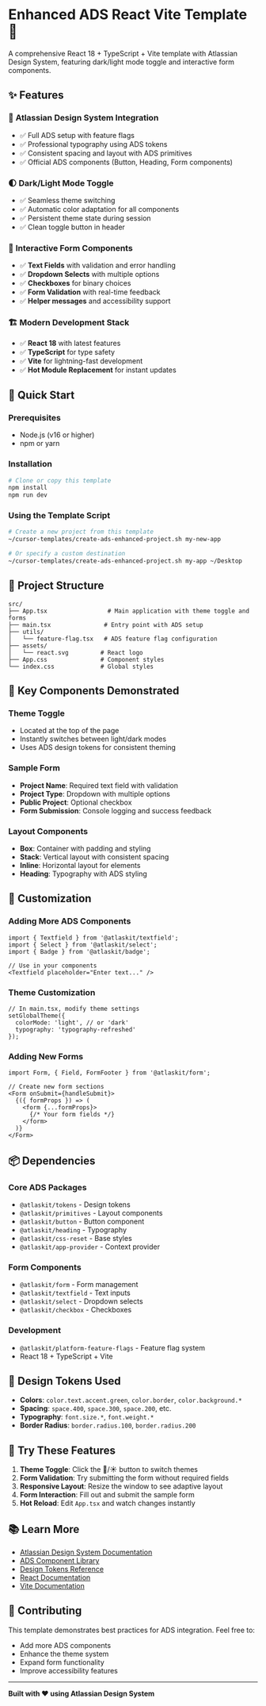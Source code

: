 # Enhanced ADS React Vite Template 🚀

A comprehensive React 18 + TypeScript + Vite template with Atlassian Design System, featuring dark/light mode toggle and interactive form components.

## ✨ Features

### 🎨 **Atlassian Design System Integration**
- ✅ Full ADS setup with feature flags
- ✅ Professional typography using ADS tokens
- ✅ Consistent spacing and layout with ADS primitives
- ✅ Official ADS components (Button, Heading, Form components)

### 🌓 **Dark/Light Mode Toggle**
- ✅ Seamless theme switching
- ✅ Automatic color adaptation for all components
- ✅ Persistent theme state during session
- ✅ Clean toggle button in header

### 📝 **Interactive Form Components**
- ✅ **Text Fields** with validation and error handling
- ✅ **Dropdown Selects** with multiple options
- ✅ **Checkboxes** for binary choices
- ✅ **Form Validation** with real-time feedback
- ✅ **Helper messages** and accessibility support

### 🏗️ **Modern Development Stack**
- ✅ **React 18** with latest features
- ✅ **TypeScript** for type safety
- ✅ **Vite** for lightning-fast development
- ✅ **Hot Module Replacement** for instant updates

## 🚀 Quick Start

### Prerequisites
- Node.js (v16 or higher)
- npm or yarn

### Installation
```bash
# Clone or copy this template
npm install
npm run dev
```

### Using the Template Script
```bash
# Create a new project from this template
~/cursor-templates/create-ads-enhanced-project.sh my-new-app

# Or specify a custom destination
~/cursor-templates/create-ads-enhanced-project.sh my-app ~/Desktop
```

## 📁 Project Structure

```
src/
├── App.tsx                 # Main application with theme toggle and forms
├── main.tsx               # Entry point with ADS setup
├── utils/
│   └── feature-flag.tsx   # ADS feature flag configuration
├── assets/
│   └── react.svg         # React logo
├── App.css               # Component styles
└── index.css             # Global styles
```

## 🎯 Key Components Demonstrated

### Theme Toggle
- Located at the top of the page
- Instantly switches between light/dark modes
- Uses ADS design tokens for consistent theming

### Sample Form
- **Project Name**: Required text field with validation
- **Project Type**: Dropdown with multiple options
- **Public Project**: Optional checkbox
- **Form Submission**: Console logging and success feedback

### Layout Components
- **Box**: Container with padding and styling
- **Stack**: Vertical layout with consistent spacing
- **Inline**: Horizontal layout for elements
- **Heading**: Typography with ADS styling

## 🔧 Customization

### Adding More ADS Components
```tsx
import { Textfield } from '@atlaskit/textfield';
import { Select } from '@atlaskit/select';
import { Badge } from '@atlaskit/badge';

// Use in your components
<Textfield placeholder="Enter text..." />
```

### Theme Customization
```tsx
// In main.tsx, modify theme settings
setGlobalTheme({
  colorMode: 'light', // or 'dark'
  typography: 'typography-refreshed'
});
```

### Adding New Forms
```tsx
import Form, { Field, FormFooter } from '@atlaskit/form';

// Create new form sections
<Form onSubmit={handleSubmit}>
  {({ formProps }) => (
    <form {...formProps}>
      {/* Your form fields */}
    </form>
  )}
</Form>
```

## 📦 Dependencies

### Core ADS Packages
- `@atlaskit/tokens` - Design tokens
- `@atlaskit/primitives` - Layout components
- `@atlaskit/button` - Button component
- `@atlaskit/heading` - Typography
- `@atlaskit/css-reset` - Base styles
- `@atlaskit/app-provider` - Context provider

### Form Components
- `@atlaskit/form` - Form management
- `@atlaskit/textfield` - Text inputs
- `@atlaskit/select` - Dropdown selects
- `@atlaskit/checkbox` - Checkboxes

### Development
- `@atlaskit/platform-feature-flags` - Feature flag system
- React 18 + TypeScript + Vite

## 🎨 Design Tokens Used

- **Colors**: `color.text.accent.green`, `color.border`, `color.background.*`
- **Spacing**: `space.400`, `space.300`, `space.200`, etc.
- **Typography**: `font.size.*`, `font.weight.*`
- **Border Radius**: `border.radius.100`, `border.radius.200`

## 🧪 Try These Features

1. **Theme Toggle**: Click the 🌙/☀️ button to switch themes
2. **Form Validation**: Try submitting the form without required fields
3. **Responsive Layout**: Resize the window to see adaptive layout
4. **Form Interaction**: Fill out and submit the sample form
5. **Hot Reload**: Edit `App.tsx` and watch changes instantly

## 📚 Learn More

- [Atlassian Design System Documentation](https://atlassian.design/)
- [ADS Component Library](https://atlassian.design/components)
- [Design Tokens Reference](https://atlassian.design/foundations/design-tokens)
- [React Documentation](https://react.dev/)
- [Vite Documentation](https://vitejs.dev/)

## 🤝 Contributing

This template demonstrates best practices for ADS integration. Feel free to:
- Add more ADS components
- Enhance the theme system
- Expand form functionality
- Improve accessibility features

---

**Built with ❤️ using Atlassian Design System**
